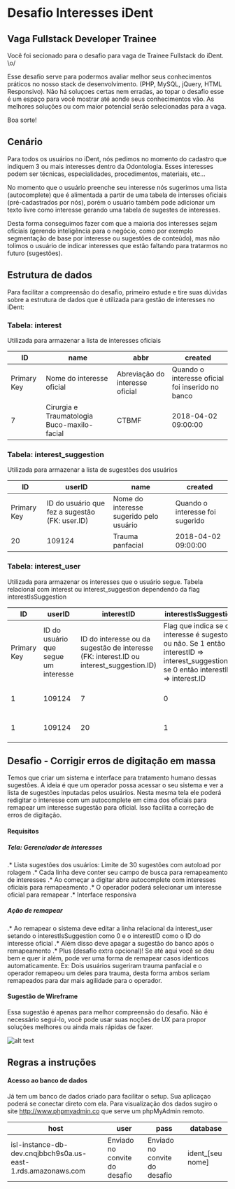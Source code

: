 # Desafio Interesses iDent

## Vaga Fullstack Developer Trainee

Você foi secionado para o desafio para vaga de Trainee Fullstack do iDent. \o/

Esse desafio serve para podermos avaliar melhor seus conhecimentos práticos no nosso stack de desenvolvimento. (PHP, MySQL, jQuery, HTML Responsivo). Não há soluçoes certas nem erradas, ao topar o desafio esse é um espaço para você mostrar até aonde seus conhecimentos vão. As melhores soluções ou com maior potencial serão selecionadas para a vaga.

Boa sorte!

## Cenário

Para todos os usuários no iDent, nós pedimos no momento do cadastro que indiquem 3 ou mais interesses dentro da Odontologia. Esses interesses podem ser técnicas, especialidades, procedimentos, materiais, etc... 

No momento que o usuário preenche seu interesse nós sugerimos uma lista (autocomplete) que é alimentada a partir de uma tabela de intersses oficiais (pré-cadastrados por nós), porém o usuário também pode adicionar um texto livre como interesse gerando uma tabela de sugestes de interesses.

Desta forma conseguimos fazer com que a maioria dos interesses sejam oficiais (gerendo inteligência para o negócio, como por exemplo segmentação de base por interesse ou sugestões de conteúdo), mas não tolimos o usuário de indicar interesses que estão faltando para tratarmos no futuro (sugestões).

## Estrutura de dados

Para facilitar a compreensão do desafio, primeiro estude e tire suas dúvidas sobre a estrutura de dados que é utilizada para gestão de interesses no iDent:

### Tabela: interest

Utilizada para armazenar a lista de interesses oficiais

| ID          | name                      | abbr  | created |
| --- | --- | --- | --- |
| Primary Key | Nome do interesse oficial | Abreviação do interesse oficial | Quando o interesse oficial foi inserido no banco
| 7 | Cirurgia e Traumatologia Buco-maxilo-facial | CTBMF | 2018-04-02 09:00:00

### Tabela: interest_suggestion

Utilizada para armazenar a lista de sugestões dos usuários

| ID          | userID                      | name | created |
| --- | --- | --- | --- |
| Primary Key | ID do usuário que fez a sugestão (FK: user.ID) | Nome do interesse sugerido pelo usuário | Quando o interesse  foi sugerido
| 20 | 109124 | Trauma panfacial | 2018-04-02 09:00:00

### Tabela: interest_user

Utilizada para armazenar os interesses que o usuário segue. Tabela relacional com interest ou interest_suggestion dependendo da flag interestIsSuggestion

| ID          | userID                      | interestID | interestIsSuggestion | created |
| --- | --- | --- | --- | --- |
| Primary Key | ID do usuário que segue um interesse | ID do interesse ou da sugestão de interesse (FK: interest.ID ou interest_suggestion.ID) | Flag que indica se o interesse é sugesto ou não. Se 1 então interestID => interest_suggestion.ID se 0 então interestID => interest.ID | Quando o interesse foi seguido | 
| 1 | 109124 | 7 | 0 | 2018-04-02 09:00:00 | 
| 1 | 109124 | 20 | 1 | 2018-04-02 09:00:00 | 

## Desafio - Corrigir erros de digitação em massa

Temos que criar um sistema e interface para tratamento humano dessas sugestões. A ideia é que um operador possa acessar o seu sistema e ver a lista de sugestões inputadas pelos usuários. Nesta mesma tela ele poderá redigitar o interesse com um autocomplete em cima dos oficiais para remapear um interesse sugestão para oficial. Isso facilita a correção de erros de digitação.

#### Requisitos

##### Tela: Gerenciador de interesses
.* Lista sugestões dos usuários: Limite de 30 sugestões com autoload por rolagem
.* Cada linha deve conter seu campo de busca para remapeamento de interesses
.* Ao começar a digitar abre autocomplete com interesses oficiais para remapeamento
.* O operador poderá selecionar um interesse oficial para remapear
.* Interface responsiva

##### Ação de remapear
.* Ao remapear o sistema deve editar a linha relacional da interest_user setando o interestIsSuggestion como 0 e o interestID como o ID do interesse oficial
.* Além disso deve apagar a sugestão do banco após o remapeamento
.* Plus (desafio extra opcional)! Se até aqui você se deu bem e quer ir além, pode ver uma forma de remapear casos identicos automaticamente. Ex: Dois usuários sugeriram trauma panfacial e o operador remapeou um deles para trauma, desta forma ambos seriam remapeados para dar mais agilidade para o operador.

#### Sugestão de Wireframe

Essa sugestão é apenas para melhor compreensão do desafio. Não é necessário segui-lo, você pode usar suas noções de UX para propor soluções melhores ou ainda mais rápidas de fazer.

![alt text](https://lh3.googleusercontent.com/-jamI44AQ5Rk/WqLpx_Lv-qI/AAAAAAAADJI/CePylxE7qbYHbsLTd_Auu9SPpcJD65ppACK8BGAs/s512/2018-03-09.png "Sugestão Wireframe")

## Regras a instruções

#### Acesso ao banco de dados

Já tem um banco de dados criado para facilitar o setup. Sua aplicaçao poderá se conectar direto com ela. Para visualização dos dados sugiro o site http://www.phpmyadmin.co que serve um phpMyAdmin remoto.

| host | user | pass | database |
| --- | --- | --- | --- |
| isl-instance-db-dev.cnqjbbch9s0a.us-east-1.rds.amazonaws.com | Enviado no convite do desafio | Enviado no convite do desafio | ident_[seu nome] |




